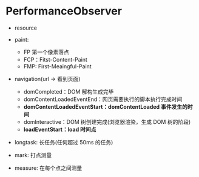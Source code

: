 # PerformanceObserver
- resource  
- paint:  
  - FP 第一个像素落点  
  - FCP：Fitst-Content-Paint  
  - FMP: First-Meaingful-Paint  
- navigation(url -> 看到页面)  
  - domCompleted：DOM 解构生成完毕  
  - domContentLoadedEventEnd：网页需要执行的脚本执行完成时间  
  - **domContentLoadedEventStart：domContentLoaded 事件发生的时间**  
  - domInteractive：DOM 树创建完成(浏览器渲染，生成 DOM 树的阶段)  
  - **loadEventStart：load 时间点**  

- longtask: 长任务(任何超过 50ms 的任务)  
- mark: 打点测量  
- measure: 在每个点之间测量  